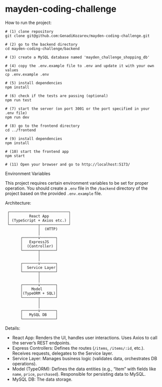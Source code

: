# mayden-coding-challenge

How to run the project:

```
# (1) clone repository
git clone git@github.com:GenadiKozarev/mayden-coding-challenge.git 

# (2) go to the backend directory
cd mayden-coding-challenge/backend

# (3) create a MySQL database named 'mayden_challenge_shopping_db'

# (4) copy the .env.example file to .env and update it with your own values
cp .env.example .env

# (5) install dependencies
npm install

# (6) check if the tests are passing (optional)
npm run test

# (7) start the server (on port 3001 or the port specified in your .env file)
npm run dev 

# (8) go to the frontend directory
cd ../frontend

# (9) install dependencies
npm install

# (10) start the frontend app
npm start

# (11) Open your browser and go to http://localhost:5173/
```

Environment Variables

This project requires certain environment variables to be set for proper operation. You should create a `.env` file in the `/backend` directory of the project based on the provided `.env.example` file.

Architecture:

     ┌───────────────────────────┐
     │         React App         │
     │ (TypeScript + Axios etc.) │
     └─────────────┬─────────────┘
                   │  (HTTP)
                   │
           ┌───────v───────┐
           │   ExpressJS   │
           │  (Controller) │
           └───────┬───────┘
                   │
                   │
           ┌───────v───────┐
           │  Service Layer│
           └───────┬───────┘
                   │
                   │
           ┌───────v───────┐
           │    Model      │
           │(TypeORM + SQL)│
           └───────┬───────┘
                   │
                   │
           ┌───────v───────┐
           │   MySQL DB    │
           └───────────────┘

Details:

- React App: Renders the UI, handles user interactions. Uses Axios to call the server’s REST endpoints.
- Express Controllers: Defines the routes (`/items`, `/items/:id`, etc.). Receives requests, delegates to the Service layer.
- Service Layer: Manages business logic (validates data, orchestrates DB operations).
- Model (TypeORM): Defines the data entities (e.g., “Item” with fields like `name`, `price`, `purchased`). Responsible for persisting data to MySQL.
- MySQL DB: The data storage.
